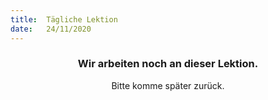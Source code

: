 ```yaml
---
title:  Tägliche Lektion
date:   24/11/2020
---
```


### <center>Wir arbeiten noch an dieser Lektion.</center>
<center>Bitte komme später zurück.</center>